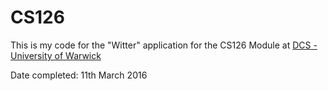 # CS126
This is my code for the "Witter" application for the CS126 Module at [DCS - University of Warwick](http://www2.warwick.ac.uk/fac/sci/dcs/)

Date completed: 11th March 2016

